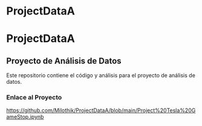 # ProjectDataA
# ProjectDataA

## Proyecto de Análisis de Datos

Este repositorio contiene el código y análisis para el proyecto de análisis de datos.

### Enlace al Proyecto
https://github.com/Milothik/ProjectDataA/blob/main/Project%20Tesla%20GameStop.ipynb
